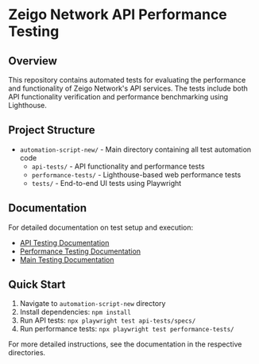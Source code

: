 # Zeigo Network API Performance Testing

## Overview
This repository contains automated tests for evaluating the performance and functionality of Zeigo Network's API services. The tests include both API functionality verification and performance benchmarking using Lighthouse.

## Project Structure
- `automation-script-new/` - Main directory containing all test automation code
  - `api-tests/` - API functionality and performance tests
  - `performance-tests/` - Lighthouse-based web performance tests
  - `tests/` - End-to-end UI tests using Playwright

## Documentation
For detailed documentation on test setup and execution:
- [API Testing Documentation](automation-script-new/api-tests/README.md)
- [Performance Testing Documentation](automation-script-new/performance-tests/README.md)
- [Main Testing Documentation](automation-script-new/README.md)

## Quick Start
1. Navigate to `automation-script-new` directory
2. Install dependencies: `npm install`
3. Run API tests: `npx playwright test api-tests/specs/`
4. Run performance tests: `npx playwright test performance-tests/`

For more detailed instructions, see the documentation in the respective directories.
